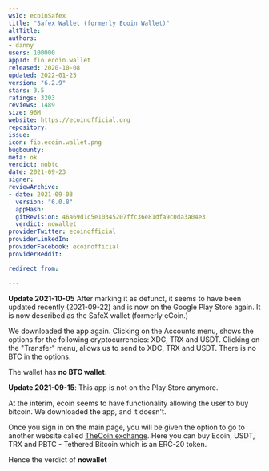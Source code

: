 ```yaml
---
wsId: ecoinSafex
title: "Safex Wallet (formerly Ecoin Wallet)"
altTitle: 
authors:
- danny
users: 100000
appId: fio.ecoin.wallet
released: 2020-10-08
updated: 2022-01-25
version: "6.2.9"
stars: 3.5
ratings: 3203
reviews: 1489
size: 96M
website: https://ecoinofficial.org
repository: 
issue: 
icon: fio.ecoin.wallet.png
bugbounty: 
meta: ok
verdict: nobtc
date: 2021-09-23
signer: 
reviewArchive:
- date: 2021-09-03
  version: "6.0.8"
  appHash: 
  gitRevision: 46a69d1c5e10345207ffc36e81dfa9c0da3a04e3
  verdict: nowallet
providerTwitter: ecoinofficial
providerLinkedIn: 
providerFacebook: ecoinofficial
providerReddit: 

redirect_from:

---
```


**Update 2021-10-05** After marking it as defunct, it seems to have been updated recently (2021-09-22) and is now on the Google Play Store again. It is now described as the SafeX wallet (formerly eCoin.)

We downloaded the app again. Clicking on the Accounts menu, shows the options for the following cryptocurrencies: XDC, TRX and USDT. Clicking on the "Transfer" menu, allows us to send to XDC, TRX and USDT. There is no BTC in the options.

The wallet has **no BTC wallet.**

**Update 2021-09-15**: This app is not on the Play Store anymore.

At the interim, ecoin seems to have functionality allowing the user to buy bitcoin. We downloaded the app, and it doesn't. 

Once you sign in on the main page, you will be given the option to go to another website called [TheCoin.exchange](http://thecoin.exchange). Here you can buy Ecoin, USDT, TRX and PBTC - Tethered Bitcoin which is an ERC-20 token.

Hence the verdict of **nowallet**
